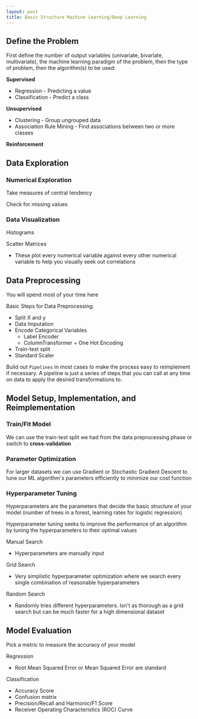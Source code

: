 ```yaml
---
layout: post
title: Basic Structure Machine Learning/Deep Learning
---
```


## Define the Problem

First define the number of output variables (univariate, bivariate, multivariate), the machine learning paradigm of the problem, then the type of problem, then the algorithm(s) to be used:

**Supervised**

- Regression - Predicting a value
- Classification - Predict a class

**Unsupervised**

- Clustering - Group ungrouped data
- Association Rule Mining - Find associations between two or more classes

**Reinforcement**

## Data Exploration

### Numerical Exploration

Take measures of central tendency

Check for missing values

### Data Visualization

Histograms

Scatter Matrices

- These plot every numerical variable against every other numerical variable to help you visually seek out correlations

## Data Preprocessing

You will spend most of your time here

Basic Steps for Data Preprocessing:

- Split X and y
- Data Imputation
- Encode Categorical Variables
    - Label Encoder
    - ColumnTransformer + One Hot Encoding
- Train-test split
- Standard Scaler

Build out `Pipelines` in most cases to make the process easy to reimplement if necessary. A pipeline is just a series of steps that you can call at any time on data to apply the desired transformations to.

## Model Setup, Implementation, and Reimplementation

### Train/Fit Model

We can use the train-test split we had from the data preprocessing phase or switch to **cross-validation**

### Parameter Optimization

For larger datasets we can use Gradient or Stochastic Gradient Descent to tune our ML algorithm's parameters efficiently to minimize our cost function

### Hyperparameter Tuning

Hyperparameters are the parameters that decide the basic structure of your model (number of trees in a forest, learning rates for logistic regression)

Hyperparameter tuning seeks to improve the performance of an algorithm by tuning the hyperparameters to their optimal values

Manual Search

- Hyperparameters are manually input

Grid Search

- Very simplistic hyperparameter optimization where we search every single combination of reasonable hyperparameters

Random Search

- Randomly tries different hyperparameters. Isn't as thorough as a grid search but can be much faster for a high dimensional dataset

## Model Evaluation

Pick a metric to measure the accuracy of your model

Regression

- Root Mean Squared Error or Mean Squared Error are standard

Classification

- Accuracy Score
- Confusion matrix
- Precision/Recall and Harmonic/F1 Score
- Receiver Operating Characteristics (ROC) Curve